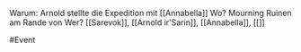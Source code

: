 Warum: Arnold stellte die Expedition mit [[Annabella]] 
Wo? Mourning Ruinen am Rande von 
Wer? [[Sarevok]], [[Arnold ir'Sarin]], [[Annabella]], [[]]




#Event